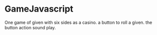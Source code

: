 # GameJavascript
One game of given with six sides as a casino. a button to roll a given. the button action sound play.
